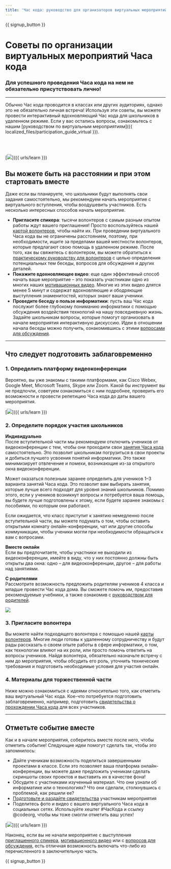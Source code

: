 ```yaml
---
title: 'Час кода: руководство для организаторов виртуальных мероприятий'
---
```


{{ signup_button }}

# Советы по организации виртуальных мероприятий Часа кода

### Для успешного проведения Часа кода на нем не обязательно присутствовать лично!

***

Обычно Час кода проводится в классах или других аудиториях, однако это не обязательно личная встреча! Используя эти советы, вы можете провести интерактивный вдохновляющий Час кода для школьников в удаленном режиме.  Если у вас остались вопросы, ознакомьтесь с нашим [руководством по виртуальным мероприятиям]({{ localized_files/participation_guide_virtual }}).

<br><br>

[<img src="/images/fit-600/Marketing/pexels-andrea-piacquadio-3762940.jpg" />]({{ urls/learn }})

## Вы можете быть на расстоянии и при этом стартовать вместе
Даже если вы планируете, что школьники будут выполнять свои задания самостоятельно, мы рекомендуем начать мероприятие с виртуального вступления, чтобы воодушевить участников. Есть несколько интересных способов начать мероприятие. 

<ul>
<li><b>Пригласите спикера</b>: тысячи волонтеров с самым разным опытом работы ждут вашего приглашения! Просто воспользуйтесь нашей <a href="https://code.org/volunteer/local">картой волонтеров</a>, чтобы найти их. При проведении виртуального Часа кода вы не ограничены расстоянием, поэтому, при необходимости, ищите за пределами вашей местности волонтеров, которые предлагают свою помощь в удаленном режиме. После того, как вы свяжетесь с волонтером, вы можете обратиться к <a href="http://hourofcode.com/us/how-to/volunteers">практическому руководству для волонтеров</a> с целью определения потенциальных тем беседы, вопросов для обсуждения и других деталей.</li> 
<li><b>Покажите вдохновляющее видео</b>: еще один эффективный способ начать ваше мероприятие – это показать участникам одно из многих наших <a href="http://hourofcode.com/us/promote/resources#videos">мотивационных видео</a>. Многие из этих видео длятся менее 5 минут и содержат вдохновляющие и ободряющие выступления знаменитостей, которых знают ваши ученики.</li> 
<li><b>Проведите беседу о пользе информатики</b>: пусть ваш Час кода послужит более глубокому пониманию информатики с помощью обсуждения воздействия технологий на нашу повседневную жизнь. Задайте школьникам вопросы, которые помогут организовать в начале мероприятия интерактивную дискуссию. Идеи в отношении начала беседы можно получить, ознакомившись с этими <a href="https://code.org/csforgood#prompts">вопросами для обсуждения</a>.</li>
</ul>

---

## Что следует подготовить заблаговременно

### 1. Определить платформу видеоконференции
Вероятно, вы уже знакомы с такими платформами, как Cisco Webex, Google Meet, Microsoft Teams, Skype или Zoom. Какой бы инструмент вы не предпочли, советуем ознакомиться с ним подробнее, проверить его возможности и провести репетицию Часа кода до даты вашего мероприятия.

[<img src="/images/fit-600/Marketing/photo-of-boy-video-calling-with-a-woman-4145197.jpg" />]({{ urls/learn }})

### 2. Определите порядок участия школьников
**Индивидуально**<br> После вступительной части мы рекомендуем отключить учеников от видеоконференции с тем, чтобы они проходили свои <a href="https://hourofcode.com/us/learn">занятия Часа кода</a> самостоятельно. Это позволит школьникам погрузиться в свои проекты и добиться лучшего усвоения понятий информатики. Это также минимизирует отвлечение и помехи, возникающие из-за открытого окна видеоконференции.

Может оказаться полезным заранее определить для учеников 1–3 варианта занятий Часа кода. Это позволит вам выбирать занятия, которые лучше всего подходят для уровня знаний школьников. Помимо этого, если у учеников возникнут вопросы и потребуется ваша помощь, вы будете лучше подготовлены к этому, если будете заранее знакомы с пособиями, по которым они работают.

Если ожидается, что класс приступит к занятию немедленно после вступительной части, вы можете подумать о том, чтобы оставить открытыми комнату онлайн-конференции, чат или другие способы коммуникации, чтобы ученики могли при необходимости обращаться к вам с вопросами.

**Вместе онлайн**<br> Если вы предпочитаете, чтобы участники не выходили из видеоконференции, имейте в виду, что у них постоянно должны быть открыты два окна: одно – для видеоконференции, другое – для работы над занятиями.

**С родителями**<br> Рассмотрите возможность предложить родителям учеников 4 класса и младше провести Час кода дома. Вы сможете помочь им, предоставив рекомендуемые учебники, а также ознакомив с <a href="https://hourofcode.com/us/how-to/parents">руководством для родителей</a>.

[<img src="/images/fit-600/Marketing//happy-father-and-child-browsing-laptop-in-bedroom-4545778.jpg" />](https://hourofcode.com/us/how-to/parents)

### 3. Пригласите волонтера
Вы можете найти подходящего волонтера с помощью нашей <a href="https://code.org/volunteer/local">карты волонтеров</a>. Многие люди готовы к удаленному сотрудничеству и будут рады рассказать о своем опыте работы в сфере информатики, о том, как технологии влияют на их роли, или просто помочь ответить на вопросы учеников. Найдя волонтера, обязательно назначьте встречу с ним до мероприятия, чтобы обсудить его роль, уточнить технические требования и подготовить необходимые условия для участия онлайн.

### 4. Материалы для торжественной части
Ниже можно ознакомиться с идеями относительно того, как отметить ваш виртуальный Час кода. Кое-что потребуется подготовить заблаговременно, например, подготовить <a href="https://code.org/certificates">свидетельства о прохождении Часа кода</a> для всех участников.

---

## Отметьте событие вместе

Как и в начале мероприятия, соберитесь вместе после него, чтобы отметить событие!  Следующие идеи помогут сделать так, чтобы это запомнилось:

- Дайте ученикам возможность поделиться завершенными проектами в классе. Если это позволяет ваша платформа онлайн-конференции, вы можете даже предложить ученикам сделать скриншоты своих проектов и выставить их в качестве фона!
- Обсудите с участниками изученный материал. Что они узнали об информатике или о технологиях? Что они сделали, столкнувшись с проблемой, как решили ее?
- <a href="https://code.org/certificates">Подготовьте и раздайте свидетельства</a> участникам мероприятия
- Поделитесь фото и видео с вашего виртуального Часа кода в социальных сетях. Используйте хештег #ЧасКода и ссылку @codeorg, чтобы мы тоже смогли отметить ваш успех!

[<img src="/images/fit-600/Marketing/g8TUlHzF.jpeg" />]({{ urls/learn }})

Наконец, если вы не начали мероприятие с выступления <a href="https://code.org/volunteer/local">приглашенного спикера</a>, <a href="https://hourofcode.com/us/promote/resources#">мотивационного видео</a> или с <a href="https://code.org/csforgood#prompts">вопросов для обсуждения</a>, есть отличная возможность включать что-либо из перечисленного в заключительную часть.

{{ signup_button }}
